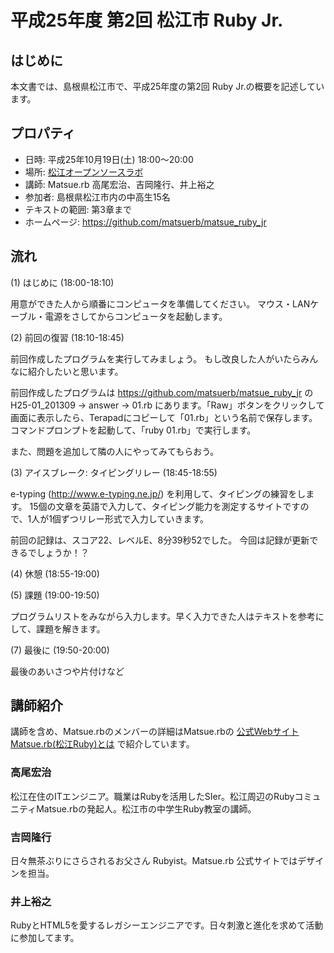 # 平成25年度 第2回 松江市 Ruby Jr.

## はじめに

本文書では、島根県松江市で、平成25年度の第2回 Ruby Jr.の概要を記述しています。

## プロパティ

* 日時: 平成25年10月19日(土) 18:00〜20:00
* 場所: [松江オープンソースラボ](http://www1.city.matsue.shimane.jp/sangyoushinkou/ruby/rubycity/rabo/open.html)
* 講師: Matsue.rb 高尾宏治、吉岡隆行、井上裕之
* 参加者: 島根県松江市内の中高生15名
* テキストの範囲: 第3章まで
* ホームページ: https://github.com/matsuerb/matsue_ruby_jr

## 流れ

(1) はじめに (18:00-18:10)

用意ができた人から順番にコンピュータを準備してください。
マウス・LANケーブル・電源をさしてからコンピュータを起動します。

(2) 前回の復習 (18:10-18:45)

前回作成したプログラムを実行してみましょう。
もし改良した人がいたらみんなに紹介したいと思います。

前回作成したプログラムは https://github.com/matsuerb/matsue_ruby_jr の H25-01_201309 → answer → 01.rb にあります。「Raw」ボタンをクリックして画面に表示したら、Terapadにコピーして「01.rb」という名前で保存します。コマンドプロンプトを起動して、「ruby 01.rb」で実行します。

また、問題を追加して隣の人にやってみてもらおう。

(3) アイスブレーク: タイピングリレー (18:45-18:55)

e-typing (http://www.e-typing.ne.jp/) を利用して、タイピングの練習をします。
15個の文章を英語で入力して、タイピング能力を測定するサイトですので、1人が1個ずつリレー形式で入力していきます。

前回の記録は、スコア22、レベルE、8分39秒52でした。
今回は記録が更新できるでしょうか！？

(4) 休憩 (18:55-19:00)

(5) 課題 (19:00-19:50)

プログラムリストをみながら入力します。早く入力できた人はテキストを参考にして、課題を解きます。

(7) 最後に (19:50-20:00)

最後のあいさつや片付けなど

## 講師紹介

講師を含め、Matsue.rbのメンバーの詳細はMatsue.rbの [公式Webサイト](http://matsue.rubyist.net/) [Matsue.rb(松江Ruby)とは](http://matsue.rubyist.net/about_us/) で紹介しています。

### 高尾宏治

松江在住のITエンジニア。職業はRubyを活用したSIer。松江周辺のRubyコミュニティMatsue.rbの発起人。松江市の中学生Ruby教室の講師。

### 吉岡隆行

日々無茶ぶりにさらされるお父さん Rubyist。Matsue.rb 公式サイトではデザインを担当。

### 井上裕之

RubyとHTML5を愛するレガシーエンジニアです。日々刺激と進化を求めて活動に参加してます。
